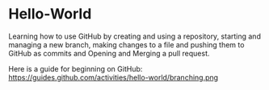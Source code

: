 # Hello-World
Learning how to use GitHub by creating and using a repository, starting and managing a new branch, making changes to a file and pushing them to GitHub as commits and Opening and Merging a pull request.

Here is a guide for beginning on GitHub: https://guides.github.com/activities/hello-world/branching.png
